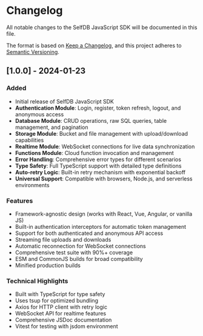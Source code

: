 # Changelog

All notable changes to the SelfDB JavaScript SDK will be documented in this file.

The format is based on [Keep a Changelog](https://keepachangelog.com/en/1.0.0/),
and this project adheres to [Semantic Versioning](https://semver.org/spec/v2.0.0.html).

## [1.0.0] - 2024-01-23

### Added
- Initial release of SelfDB JavaScript SDK
- **Authentication Module**: Login, register, token refresh, logout, and anonymous access
- **Database Module**: CRUD operations, raw SQL queries, table management, and pagination
- **Storage Module**: Bucket and file management with upload/download capabilities
- **Realtime Module**: WebSocket connections for live data synchronization
- **Functions Module**: Cloud function invocation and management
- **Error Handling**: Comprehensive error types for different scenarios
- **Type Safety**: Full TypeScript support with detailed type definitions
- **Auto-retry Logic**: Built-in retry mechanism with exponential backoff
- **Universal Support**: Compatible with browsers, Node.js, and serverless environments

### Features
- Framework-agnostic design (works with React, Vue, Angular, or vanilla JS)
- Built-in authentication interceptors for automatic token management
- Support for both authenticated and anonymous API access
- Streaming file uploads and downloads
- Automatic reconnection for WebSocket connections
- Comprehensive test suite with 90%+ coverage
- ESM and CommonJS builds for broad compatibility
- Minified production builds

### Technical Highlights
- Built with TypeScript for type safety
- Uses tsup for optimized bundling
- Axios for HTTP client with retry logic
- WebSocket API for realtime features
- Comprehensive JSDoc documentation
- Vitest for testing with jsdom environment